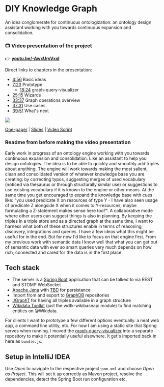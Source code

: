 # DIY Knowledge Graph
An idea conglomerate for continuous ontologization: an ontology design assistant working with you towards continuous expansion and consolidation.

### 📺 Video presentation of the project
👉 **[youtu.be/-AwxUrsVxsI](https://youtu.be/-AwxUrsVxsI)**

Direct links to chapters in the presentation:
- [4:56](https://youtu.be/-AwxUrsVxsI?t=296) Basic ideas
- [7:23](https://youtu.be/-AwxUrsVxsI?t=443) Prototype
  - [18:24](https://youtu.be/-AwxUrsVxsI?t=1104) graph-query-visualizer
- [25:15](https://youtu.be/-AwxUrsVxsI?t=1515) Wizards
- [33:37](https://youtu.be/-AwxUrsVxsI?t=2017) Graph operations overview
- [37:31](https://youtu.be/-AwxUrsVxsI?t=2251) Use cases
- [39:51](https://youtu.be/-AwxUrsVxsI?t=2391) What's next

<a href="https://youtu.be/-AwxUrsVxsI"><img src="https://user-images.githubusercontent.com/5141792/142049173-06e2213a-634f-4935-8418-6273ad8534d8.png"></a>
 
[One-pager](https://docs.google.com/document/d/1oFeoyaKU1pk_UaqobcYeuxGRNrhjDrPll8R-_co4xR8/edit?usp=sharing) | [Slides](https://docs.google.com/presentation/d/1-2TvOkOQuzK_5s9oh00t7KaHmwk38R_YrgscAnXNpqA/edit?usp=sharing) | [Video Script](https://docs.google.com/document/d/1rC8gi-aBkMEKHY9_RfVWvlpltHNxyaVO3MhI8JdPZ-I/edit?usp=sharing) 
 
### Readme from before making the video presentation
 
Early work in progress of an ontology engine working with you towards continuous expansion and consolidation. Like an assistant to help you design ontologies. The idea is to be able to quickly and smoothly add triples about anything. The engine will work towards making the most salient, clean and consolidated version of whatever knowledge base you are creating: by correcting typos, suggesting merges of used vocabulary (noticed via thesaurus or through structurally similar use) or suggestions to use existing vocabulary if it is known to the engine or other means. At the same time you get encouraged to expand the knowledge base with cues like: "you used predicate X on resources of type Y - I have also seen usage of predicate Z alongside X when it comes to Y-resources, maybe formulating a Z-statement makes sense here too?". A collaborative mode where other users can suggest things is also in planning. By keeping the triples in a triple store and as a directed graph at the same time, I want to harness what both of these structures enable in terms of reasoning, discovery, integrations and queries. I have a few ideas what this might be useful for in the end. But for now I'd like to focus on that engine first. From my previous work with semantic data I know well that what you can get out of semantic data with ever so smart queries very much depends on how rich, connected and cared for the data is in the first place.

## Tech stack

- The server is a [Spring Boot](https://spring.io/projects/spring-boot) application that can be talked to via REST and STOMP WebSocket
- [Apache Jena](https://jena.apache.org/) with [TBD](https://jena.apache.org/documentation/tdb/) for persistance
- Import from and export to [GraphDB](https://graphdb.ontotext.com/) repositories
- [JGraphT](https://jgrapht.org/) for having all triples available in a graph structure
- [Wikidata Toolkit](https://github.com/Wikidata/Wikidata-Toolkit) (just the wdtk-wikibaseapi module) to find matching entities on @Wikidata.

For clients I want to prototype a few different options eventually: a neat web app, a command line utility, etc. For now I am using a static site that Spring serves when running. I moved the [graph-query-visualizer](https://github.com/benjaminaaron/graph-query-visualizer) into a separate repository to make it potentially useful elsewhere. It get's imported back in here as `bundle.js`.

## Setup in IntelliJ IDEA

Use *Open* to navigate to the respective project-`pom.xml` and choose *Open as Project*. This will set it up correctly as Maven project, resolve the dependencies, detect the Spring Boot run configuration etc.
